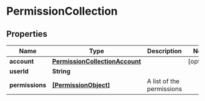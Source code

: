# PermissionCollection

## Properties

Name | Type | Description | Notes
------------ | ------------- | ------------- | -------------
**account** | [**PermissionCollectionAccount**](PermissionCollectionAccount.md) |  | [optional] 
**userId** | **String** |  | 
**permissions** | [**[PermissionObject]**](PermissionObject.md) | A list of the permissions | 


